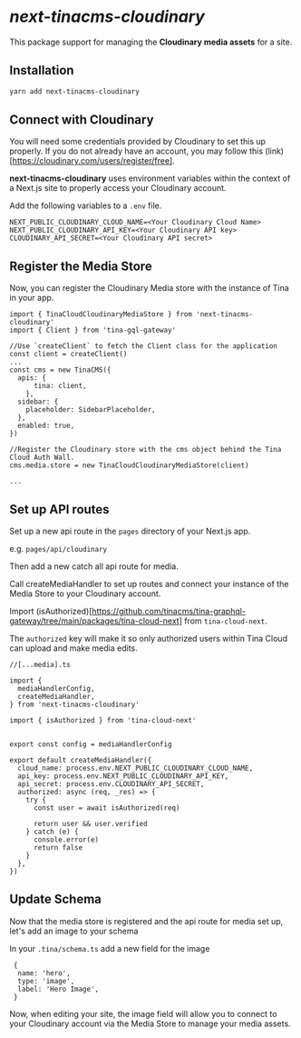 # _next-tinacms-cloudinary_

This package support for managing the **Cloudinary media assets** for a site.

## Installation

```bash
yarn add next-tinacms-cloudinary
```

## Connect with Cloudinary
You will need some credentials provided by Cloudinary to set this up properly. If you do not already have an account, you may follow this (link)[https://cloudinary.com/users/register/free].

**next-tinacms-cloudinary** uses environment variables within the context of a Next.js site to properly access your Cloudinary account.

Add the following variables to a ```.env``` file.

```
NEXT_PUBLIC_CLOUDINARY_CLOUD_NAME=<Your Cloudinary Cloud Name>
NEXT_PUBLIC_CLOUDINARY_API_KEY=<Your Cloudinary API key>
CLOUDINARY_API_SECRET=<Your Cloudinary API secret>
```
## Register the Media Store
Now, you can register the Cloudinary Media store with the instance of Tina in your app.

```
import { TinaCloudCloudinaryMediaStore } from 'next-tinacms-cloudinary'
import { Client } from 'tina-gql-gateway'

//Use `createClient` to fetch the Client class for the application
const client = createClient()
...
const cms = new TinaCMS({
  apis: {
      tina: client,
    },
  sidebar: {
    placeholder: SidebarPlaceholder,
  },
  enabled: true,
})

//Register the Cloudinary store with the cms object behind the Tina Cloud Auth Wall.
cms.media.store = new TinaCloudCloudinaryMediaStore(client)

...
```

## Set up API routes
Set up a new api route in the ```pages``` directory of your Next.js app.

e.g. ```pages/api/cloudinary```

Then add a new catch all api route for media.

Call createMediaHandler to set up routes and connect your instance of the Media Store to your Cloudinary account.

Import (isAuthorized)[https://github.com/tinacms/tina-graphql-gateway/tree/main/packages/tina-cloud-next] from ```tina-cloud-next```.

The ```authorized``` key will make it so only authorized users within Tina Cloud can upload and make media edits.


```
//[...media].ts

import {
  mediaHandlerConfig,
  createMediaHandler,
} from 'next-tinacms-cloudinary'

import { isAuthorized } from 'tina-cloud-next'


export const config = mediaHandlerConfig

export default createMediaHandler({
  cloud_name: process.env.NEXT_PUBLIC_CLOUDINARY_CLOUD_NAME,
  api_key: process.env.NEXT_PUBLIC_CLOUDINARY_API_KEY,
  api_secret: process.env.CLOUDINARY_API_SECRET,
  authorized: async (req, _res) => {
    try {
      const user = await isAuthorized(req)

      return user && user.verified
    } catch (e) {
      console.error(e)
      return false
    }
  },
})
```

## Update Schema
Now that the media store is registered and the api route for media set up, let's add an image to your schema

In your ```.tina/schema.ts``` add a new field for the image

```
 {
  name: 'hero',
  type: 'image',
  label: 'Hero Image',
 }
 ```

 Now, when editing your site, the image field will allow you to connect to your Cloudinary account via the Media Store to manage your media assets.
